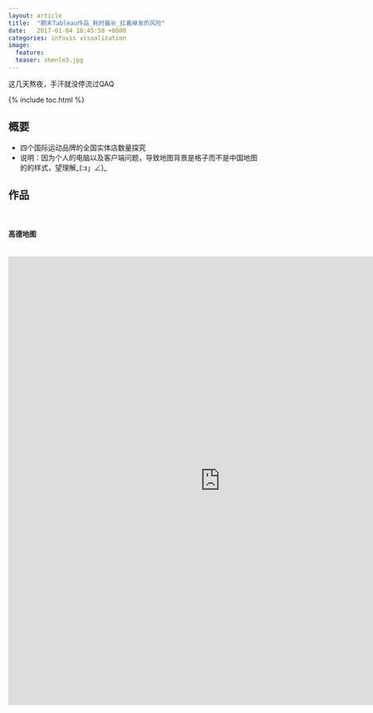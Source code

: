 ```yaml
---
layout: article
title:  "期末Tableau作品_耗时最长_扛着掉发的风险"
date:   2017-01-04 18:45:50 +0800
categories: infovis visualization
image: 
  feature: 
  teaser: shenle3.jpg
---
```

  
这几天熬夜，手汗就没停流过QAQ

{% include toc.html %}



## 概要

- 四个国际运动品牌的全国实体店数量探究
- 说明：因为个人的电脑以及客户端问题，导致地图背景是格子而不是中国地图的的样式，望理解_(:з」∠)_

## 作品

<div color:white;border-radius:5px">
    <h4>高德地图</h4>  
</div>
<iframe src="https://public.tableau.com/profile/.6733#!/vizhome/222_28/sheet8/sheet4?:embed=y&:display_count=yes&publish=yes/Dashboard1?:showVizHome=no&:embed=truehttps://public.tableau.com/shared/DJPSG6CX9?:display_count=yes" width="850px" height="900px" frameborder="0"></iframe>
